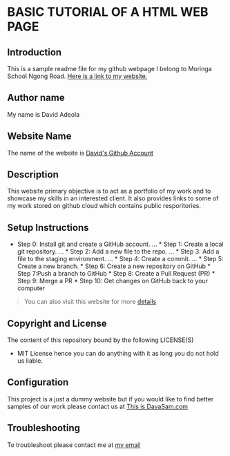 # BASIC TUTORIAL OF A HTML WEB PAGE
## Introduction

This is a sample readme file for my github webpage
I belong to Moringa School Ngong Road.
    [Here is a link to my website.](https://github.com/davadeola/davadeola.github.io)

   ## Author name
   My name is David Adeola

   ## Website Name
   The name of the website is [David's Github Account](https://github.com/davadeola/davadeola.github.io)

   ## Description
   This website primary objective is to act as a portfolio of my work and to showcase my skills in an interested client. It also provides links to some of my work stored on github cloud which contains public resporitories.

   ## Setup Instructions
   * Step 0: Install git and create a GitHub account. ...
    * Step 1: Create a local git repository. ...
    * Step 2: Add a new file to the repo. ...
    * Step 3: Add a file to the staging environment. ...
    * Step 4: Create a commit. ...
    * Step 5: Create a new branch.
    * Step 6: Create a new repository on GitHub
    * Step 7:Push a branch to GitHub
    * Step 8: Create a Pull Request (PR)
    * Step 9:  Merge a PR
    * Step 10: Get changes on GitHub back to your computer
> You can also visit this website for more [details](http://product.hubspot.com/blog/git-and-github-tutorial-for-beginners)

  ## Copyright and License
The content of this repository bound by the following LICENSE(S)
 * MIT License hence you can do anything with it as long you do not hold us liable.
 ## Configuration
This project is a just a dummy website but if you would like to find better samples of our work please contact us at [This is DavaSam.com](http://www.google.com)

 ## Troubleshooting
 To troubleshoot please contact me at [my email](adeoladavid15@gmail.com)
